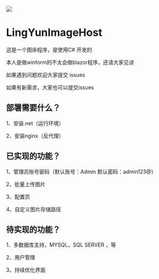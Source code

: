 ![](https://repobeats.axiom.co/api/embed/accbb9e206be5816e3c747ed8ceb29bfa44543fe.svg)

# LingYunImageHost

这是一个图床程序，是使用C# 开发的

本人是做winform的不太会做blazor程序，还请大家见谅

如果遇到问题欢迎大家提交 issues

如果有新需求，大家也可以提交issues

## 部署需要什么？

1、安装.net（运行环境）

2、安装nginx（反代理）

## 已实现的功能？

1、管理员账号密码（默认账号：Admin 默认密码：admin123@）

2、批量上传图片

3、配置页

4、自定义图片存储路径

## 待实现的功能？

1、多数据库支持，MYSQL，SQL SERVER ，等

2、用户管理

3、持续优化界面



